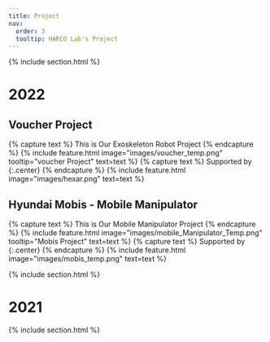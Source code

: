 ```yaml
---
title: Project
nav:
  order: 3
  tooltip: HARCO Lab's Project
---
```



{% include section.html %}


# 2022

## Voucher Project
{% capture text %}
This is Our Exoskeleton Robot Project
{% endcapture %}
{%
  include feature.html
  image="images/voucher_temp.png"
  tooltip="voucher Project"
  text=text
%}
{% capture text %}
Supported by 
{:.center}
{% endcapture %}
{%
  include feature.html
  image="images/hexar.png"
  text=text
%}
  
  
  
  
## Hyundai Mobis - Mobile Manipulator
{% capture text %}
This is Our Mobile Manipulator Project
{% endcapture %}
{%
  include feature.html
  image="images/mobile_Manipulator_Temp.png"
  tooltip="Mobis Project"
  text=text
%}
{% capture text %}
Supported by 
{:.center}
{% endcapture %}
{%
  include feature.html
  image="images/mobis_temp.png"
  text=text
%}

{% include section.html %}

# 2021



{% include section.html %}
